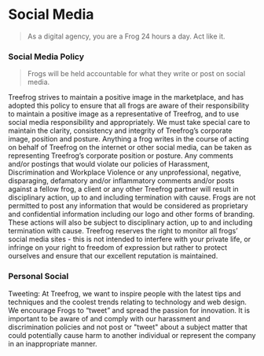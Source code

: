 # Social Media

> As a digital agency, you are a Frog 24 hours a day. Act like it.

### Social Media Policy

> Frogs will be held accountable for what they write or post on social media.

Treefrog strives to maintain a positive image in the marketplace, and has adopted this policy to ensure that all frogs are aware of their responsibility to maintain a positive image as a representative of Treefrog, and to use social media responsibility and appropriately.    We must take special care to maintain the clarity, consistency and integrity of Treefrog’s corporate image, position and posture.  Anything a frog writes in the course of acting on behalf of Treefrog on the internet or other social media, can be taken as representing Treefrog’s corporate position or posture.  Any comments and/or postings that would violate our policies of Harassment, Discrimination and Workplace Violence or any unprofessional, negative, disparaging, defamatory and/or inflammatory comments and/or posts against a fellow frog, a client or any other Treefrog partner will result in disciplinary action, up to and including termination with cause. Frogs are not permitted to post any information that would be considered as proprietary and confidential information including our logo and other forms of branding.  These actions will also be subject to disciplinary action, up to and including termination with cause. Treefrog reserves the right to monitor all frogs’ social media sites - this is not intended to interfere with your private life, or infringe on your right to freedom of expression but rather to protect ourselves and ensure that our excellent reputation is maintained.  

### Personal Social

Tweeting:
At Treefrog, we want to inspire people with the latest tips and techniques and the coolest trends relating to technology and web design. We encourage Frogs to “tweet” and spread the passion for innovation. It is important to be aware of and comply with our harassment and discrimination policies and not post or "tweet" about a subject matter that could potentially cause harm to another individual or represent the company in an inappropriate manner.
